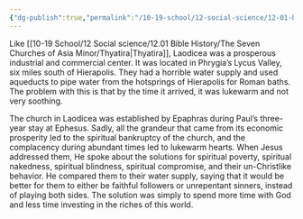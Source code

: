 ```yaml
---
{"dg-publish":true,"permalink":"/10-19-school/12-social-science/12-01-bible-history/the-seven-churches-of-asia-minor/laodicea/","created":"2023-10-21","updated":"2024-02-28T15:19:46-05:00"}
---
```


Like [[10-19 School/12 Social science/12.01 Bible History/The Seven Churches of Asia Minor/Thyatira\|Thyatira]], Laodicea was a prosperous industrial and commercial center. It was located in Phrygia’s Lycus Valley, six miles south of Hierapolis. They had a horrible water supply and used aqueducts to pipe water from the hotsprings of Hierapolis for Roman baths. The problem with this is that by the time it arrived, it was lukewarm and not very soothing.

The church in Laodicea was established by Epaphras during Paul’s three-year stay at Ephesus. Sadly, all the grandeur that came from its economic prosperity led to the spiritual bankruptcy of the church, and the complacency during abundant times led to lukewarm hearts. When Jesus addressed them, He spoke about the solutions for spiritual poverty, spiritual nakedness, spiritual blindness, spiritual compromise, and their un-Christlike behavior. He compared them to their water supply, saying that it would be better for them to either be faithful followers or unrepentant sinners, instead of playing both sides. The solution was simply to spend more time with God and less time investing in the riches of this world.

